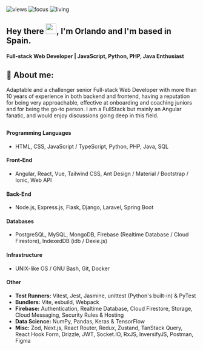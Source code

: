  
![views](https://komarev.com/ghpvc/?username=orlandordev&label=Profile%20views&color=0e75b6&style=flat)
![focus](https://img.shields.io/badge/focus-FullStack-critical)
![living](https://img.shields.io/badge/living-Madrid-3c9)


<h2 align="left">Hey there <img src="https://media.giphy.com/media/hvRJCLFzcasrR4ia7z/giphy.gif" width="28">, I'm Orlando and I'm based in Spain.</h2>


<h4 align='left'>
  Full-stack Web Developer | JavaScript, Python, PHP, Java Enthusiast
</h4>


## 🧑 About me:

<p>
Adaptable and a challenger senior Full-stack Web Developer with more than 10 years of experience in both backend and frontend, having a reputation for being very approachable, effective at onboarding and coaching juniors and for being the go-to person. I am a FullStack but mainly an Angular fanatic, and would enjoy discussions going deep in this field. 
</p>

## 

#### Programming Languages

- HTML, CSS, JavaScript / TypeScript, Python, PHP, Java, SQL


#### Front-End

- Angular, React, Vue, Tailwind CSS, Ant Design / Material / Bootstrap / Ionic, Web API


#### Back-End

- Node.js, Express.js, Flask, Django, Laravel, Spring Boot


#### Databases

- PostgreSQL, MySQL, MongoDB, Firebase (Realtime Database / Cloud Firestore), IndexedDB (idb / Dexie.js)

  
#### Infrastructure

- UNIX-like OS / GNU Bash, Git, Docker


#### Other

- **Test Runners:** Vitest, Jest, Jasmine, unittest (Python's built-in) & PyTest
- **Bundlers:** Vite, esbuild, Webpack
- **Firebase:** Authentication, Realtime Database, Cloud Firestore, Storage, Cloud Messaging, Security Rules & Hosting
- **Data Science:** NumPy, Pandas, Keras & TensorFlow
- **Misc:** Zod, Next.js, React Router, Redux, Zustand, TanStack Query, React Hook Form, Drizzle, JWT, Socket.IO, RxJS, InversifyJS, Postman, Figma
